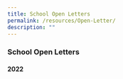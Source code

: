 ```yaml
---
title: School Open Letters
permalink: /resources/Open-Letter/
description: ""
---
```

### **School Open Letters**

#### **2022**

